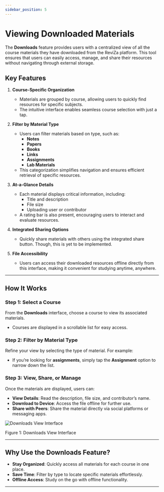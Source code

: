 ```yaml
---
sidebar_position: 5
---
```


# Viewing Downloaded Materials

The **Downloads** feature provides users with a centralized view of all the course materials they have downloaded from the ReviZa platform. This tool ensures that users can easily access, manage, and share their resources without navigating through external storage.

## Key Features

1. **Course-Specific Organization**  
   - Materials are grouped by course, allowing users to quickly find resources for specific subjects.
   - The intuitive interface enables seamless course selection with just a tap.

2. **Filter by Material Type**  
   - Users can filter materials based on type, such as:
     - **Notes**
     - **Papers**
     - **Books**
     - **Links**
     - **Assignments**
     - **Lab Materials**  
   - This categorization simplifies navigation and ensures efficient retrieval of specific resources.

3. **At-a-Glance Details**  
   - Each material displays critical information, including:
     - Title and description
     - File size
     - Uploading user or contributor
   - A rating bar is also present, encouraging users to interact and evaluate resources.

4. **Integrated Sharing Options**  
   - Quickly share materials with others using the integrated share button. Though, this is yet to be implemented.

5. **File Accessibility**  
   - Users can access their downloaded resources offline directly from this interface, making it convenient for studying anytime, anywhere.

---

## How It Works

### Step 1: Select a Course  

From the **Downloads** interface, choose a course to view its associated materials.  

- Courses are displayed in a scrollable list for easy access.

### Step 2: Filter by Material Type  

Refine your view by selecting the type of material. For example:

- If you’re looking for **assignments**, simply tap the **Assignment** option to narrow down the list.

### Step 3: View, Share, or Manage  

Once the materials are displayed, users can:

- **View Details**: Read the description, file size, and contributor’s name.  
- **Download to Device**: Access the file offline for further use.  
- **Share with Peers**: Share the material directly via social platforms or messaging apps.

<div style={{ textAlign: 'center', margin: '20px 0' }}>
  <img
    src="/img/screen-shots/downloads_view.jpg"
    alt="Downloads View Interface"
    style={{
      border: '1px solid #ddd',
      borderRadius: '8px',
      padding: '5px',
      maxWidth: '200px',
      width: '100%'
    }}
  />
  <p style={{ fontSize: '0.9rem', color: '#666' }}>Figure 1: Downloads View Interface</p>
</div>

---

## Why Use the Downloads Feature?

- **Stay Organized**: Quickly access all materials for each course in one place.
- **Save Time**: Filter by type to locate specific materials effortlessly.  
- **Offline Access**: Study on the go with offline functionality.  

---
